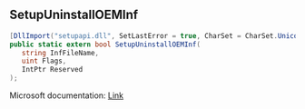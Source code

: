 ## SetupUninstallOEMInf

```csharp
[DllImport("setupapi.dll", SetLastError = true, CharSet = CharSet.Unicode)]
public static extern bool SetupUninstallOEMInf(
   string InfFileName,
   uint Flags,
   IntPtr Reserved
);
```

Microsoft documentation: [Link](https://docs.microsoft.com/en-us/windows/win32/api/setupapi/nf-setupapi-setupuninstalloeminfw)
